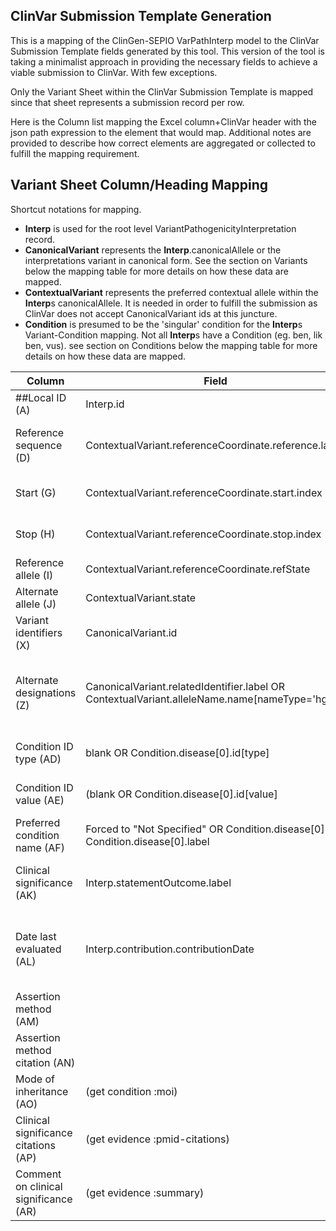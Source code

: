 ## ClinVar Submission Template Generation
This is a mapping of the ClinGen-SEPIO VarPathInterp model to the ClinVar Submission Template fields generated by this tool. This version of the tool is taking a minimalist approach in providing the necessary fields to achieve a viable submission to ClinVar. With few exceptions.

Only the Variant Sheet within the ClinVar Submission Template is mapped since that sheet represents a submission record per row.

Here is the Column list mapping the Excel column+ClinVar header with the json path expression to the element that would map. Additional notes are provided to describe how correct elements are aggregated or collected to fulfill the mapping requirement.

## Variant Sheet Column/Heading Mapping
Shortcut notations for mapping.

- **Interp** is used for the root level VariantPathogenicityInterpretation record.
- **CanonicalVariant** represents the **Interp**.canonicalAllele or the interpretations variant in canonical form.  See the section on Variants below the mapping table for more details on how these data are mapped.
- **ContextualVariant** represents the preferred contextual allele within the **Interp**s canonicalAllele. It is needed in order to fulfill the submission as ClinVar does not accept CanonicalVariant ids at this juncture.
- **Condition** is presumed to be the 'singular' condition for the **Interp**s Variant-Condition mapping. Not all **Interp**s have a Condition (eg. ben, lik ben, vus). see section on Conditions below the mapping table for more details on how these data are mapped.


| Column    | Field  | Mapping Notes      |
| --------- | ------------------ | ---------------- |
| ##Local ID (A) | Interp.id | This will contain the VCI's internal identifier for the specific variant interpretation record.|
| Reference sequence (D) |  ContextualVariant.referenceCoordinate.reference.label | An E-204 exception is raised if no ContextualVariant.referenceCoordinate.reference element is found. If no label is found a blank value is produced.  |
| Start (G) | ContextualVariant.referenceCoordinate.start.index | convert from 0-based to 1-based hgvs form. The E-205 exception is raised if the *.start.index element is not found. |
| Stop (H) | ContextualVariant.referenceCoordinate.stop.index | convert from 0-based to 1-based hgvs form. The E-206 exception is raised if the *.stop.index element is not found. |
| Reference allele (I) | ContextualVariant.referenceCoordinate.refState | The E-207 exception is raised if the element is not found. |
| Alternate allele (J) | ContextualVariant.state | The E-205 exception is raised if the element is not found. |
| Variant identifiers (X) | CanonicalVariant.id | The E-202 exception is raised if the element is not found. |
| Alternate designations (Z) | CanonicalVariant.relatedIdentifier.label OR ContextualVariant.alleleName.name[nameType='hgvs'] | Prioritize the CanonicalVariant.relatedIdentifier.label that starts with a transcript (NM_*). If not found then defer to the preferred allele name with 'hgvs' as the 'name type'. If neither exists then raise the E-203 exception. |
| Condition ID type (AD) | blank OR Condition.disease[0].id[type] | see section on Condition for more details. Assumes **Condition**.disease[0].id exists and has the format <type>:<value>.|
| Condition ID value (AE) | (blank OR Condition.disease[0].id[value] | see section on Condition for more details. Assumes **Condition**.disease[0].id exists and has the format <type>:<value>. |
| Preferred condition name (AF) | Forced to "Not Specified" OR Condition.disease[0] OR Condition.disease[0].label | The condition rules are more complex. See section below table for more details on this mapping and transformation. |
| Clinical significance (AK) | Interp.statementOutcome.label | if the Interp.statementOutcome is not found an E-402 exception will be raised. If the statementOutcome.label is not provided, a blank value will be used. |
| Date last evaluated (AL) | Interp.contribution.contributionDate | if the Interp.contribution.contributionDate does not found an E-403 exception will be raised. The final format will be yyyy-MM-dd'T'HH:mm:ss.SSSSSSXXX if no time portion is available then just the yyyy-MM-dd will be produced. |
| Assertion method (AM) | <assertion method provided by caller> | Not pulled from the Interp record since it is unavailable, a value can be specified but the default will be "ACMG Guidelines, 2015".  |
| Assertion method citation (AN) | <method citation provided by caller> | Like the Assertion method the method citation is not available, so a value can be specified for all records, it defaults to "PMID:25741868". |
| Mode of inheritance (AO) | (get condition :moi) | |
| Clinical significance citations (AP) | (get evidence :pmid-citations) | |
| Comment on clinical significance (AR) | (get evidence :summary) | |
